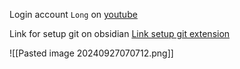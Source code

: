 Login account `Long` on [youtube](https://youtube.com) 

Link for setup git on obsidian [Link setup git extension](https://www.youtube.com/watch?v=5YZz38U20ws) 

![[Pasted image 20240927070712.png]]
